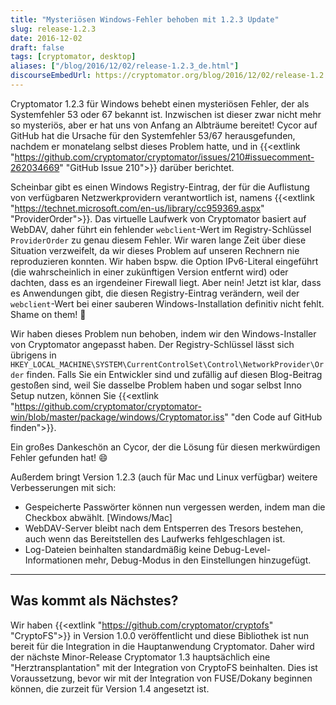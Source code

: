 ```yaml
---
title: "Mysteriösen Windows-Fehler behoben mit 1.2.3 Update"
slug: release-1.2.3
date: 2016-12-02
draft: false
tags: [cryptomator, desktop]
aliases: ["/blog/2016/12/02/release-1.2.3_de.html"]
discourseEmbedUrl: https://cryptomator.org/blog/2016/12/02/release-1.2.3_en.html
---
```

Cryptomator 1.2.3 für Windows behebt einen mysteriösen Fehler, der als Systemfehler 53 oder 67 bekannt ist. Inzwischen ist dieser zwar nicht mehr so mysteriös, aber er hat uns von Anfang an Albträume bereitet! Cycor auf GitHub hat die Ursache für den Systemfehler 53/67 herausgefunden, nachdem er monatelang selbst dieses Problem hatte, und in {{<extlink "https://github.com/cryptomator/cryptomator/issues/210#issuecomment-262034669" "GitHub Issue 210">}} darüber berichtet.

Scheinbar gibt es einen Windows Registry-Eintrag, der für die Auflistung von verfügbaren Netzwerkprovidern verantwortlich ist, namens {{<extlink "https://technet.microsoft.com/en-us/library/cc959369.aspx" "ProviderOrder">}}. Das virtuelle Laufwerk von Cryptomator basiert auf WebDAV, daher führt ein fehlender `webclient`-Wert im Registry-Schlüssel `ProviderOrder` zu genau diesem Fehler. Wir waren lange Zeit über diese Situation verzweifelt, da wir dieses Problem auf unseren Rechnern nie reproduzieren konnten. Wir haben bspw. die Option IPv6-Literal eingeführt (die wahrscheinlich in einer zukünftigen Version entfernt wird) oder dachten, dass es an irgendeiner Firewall liegt. Aber nein! Jetzt ist klar, dass es Anwendungen gibt, die diesen Registry-Eintrag verändern, weil der `webclient`-Wert bei einer sauberen Windows-Installation definitiv nicht fehlt. Shame on them! :bell:

Wir haben dieses Problem nun behoben, indem wir den Windows-Installer von Cryptomator angepasst haben. Der Registry-Schlüssel lässt sich übrigens in `HKEY_LOCAL_MACHINE\SYSTEM\CurrentControlSet\Control\NetworkProvider\Order` finden. Falls Sie ein Entwickler sind und zufällig auf diesen Blog-Beitrag gestoßen sind, weil Sie dasselbe Problem haben und sogar selbst Inno Setup nutzen, können Sie {{<extlink "https://github.com/cryptomator/cryptomator-win/blob/master/package/windows/Cryptomator.iss" "den Code auf GitHub finden">}}.

Ein großes Dankeschön an Cycor, der die Lösung für diesen merkwürdigen Fehler gefunden hat! :smile:

Außerdem bringt Version 1.2.3 (auch für Mac und Linux verfügbar) weitere Verbesserungen mit sich:

- Gespeicherte Passwörter können nun vergessen werden, indem man die Checkbox abwählt. [Windows/Mac]
- WebDAV-Server bleibt nach dem Entsperren des Tresors bestehen, auch wenn das Bereitstellen des Laufwerks fehlgeschlagen ist.
- Log-Dateien beinhalten standardmäßig keine Debug-Level-Informationen mehr, Debug-Modus in den Einstellungen hinzugefügt.

---

## Was kommt als Nächstes?
Wir haben {{<extlink "https://github.com/cryptomator/cryptofs" "CryptoFS">}} in Version 1.0.0 veröffentlicht und diese Bibliothek ist nun bereit für die Integration in die Hauptanwendung Cryptomator. Daher wird der nächste Minor-Release Cryptomator 1.3 hauptsächlich eine "Herztransplantation" mit der Integration von CryptoFS beinhalten. Dies ist Voraussetzung, bevor wir mit der Integration von FUSE/Dokany beginnen können, die zurzeit für Version 1.4 angesetzt ist.

